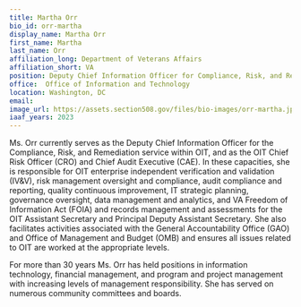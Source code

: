 ```yaml
---
title: Martha Orr
bio_id: orr-martha
display_name: Martha Orr
first_name: Martha
last_name: Orr
affiliation_long: Department of Veterans Affairs
affiliation_short: VA
position: Deputy Chief Information Officer for Compliance, Risk, and Remediation
office:  Office of Information and Technology
location: Washington, DC
email: 
image_url: https://assets.section508.gov/files/bio-images/orr-martha.jpg
iaaf_years: 2023
---
```

Ms. Orr currently serves as the Deputy Chief Information Officer for the Compliance, Risk, and Remediation service within OIT, and as the OIT Chief Risk Officer (CRO) and Chief Audit Executive (CAE). In these capacities, she is responsible for OIT enterprise independent verification and validation (IV&V), risk management oversight and compliance, audit compliance and reporting, quality continuous improvement, IT strategic planning, governance oversight, data management and analytics, and VA Freedom of Information Act (FOIA) and records management and assessments for the OIT Assistant Secretary and Principal Deputy Assistant Secretary. She also facilitates activities associated with the General Accountability Office (GAO) and Office of Management and Budget (OMB) and ensures all issues related to OIT are worked at the appropriate levels.

For more than 30 years Ms. Orr has held positions in information technology, financial management, and program and project management with increasing levels of management responsibility. She has served on numerous community committees and boards.